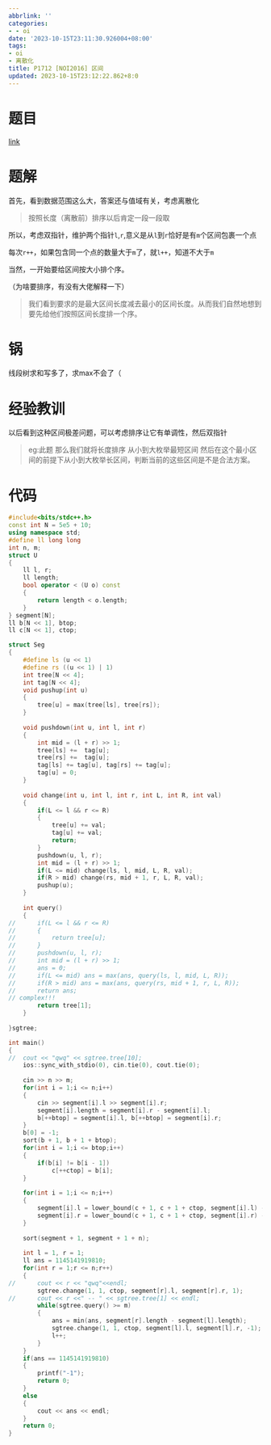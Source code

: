 ```yaml
---
abbrlink: ''
categories:
- - oi
date: '2023-10-15T23:11:30.926004+08:00'
tags:
- oi
- 离散化
title: P1712 [NOI2016] 区间
updated: 2023-10-15T23:12:22.862+8:0
---
```

# 题目

[link](https://www.luogu.com.cn/problem/P1712)

# 题解

首先，看到数据范围这么大，答案还与值域有关，考虑离散化

> 按照长度（离散前）排序以后肯定一段一段取

所以，考虑双指针，维护两个指针`l`,`r`,意义是从`l`到`r`恰好是有`m`个区间包裹一个点

每次`r++`，如果包含同一个点的数量大于`m`了，就`l++`，知道不大于`m`

当然，一开始要给区间按大小排个序。

（为啥要排序，有没有大佬解释一下）

> 我们看到要求的是最大区间长度减去最小的区间长度。从而我们自然地想到要先给他们按照区间长度排一个序。

# 锅

线段树求和写多了，求max不会了（

# 经验教训

以后看到这种区间极差问题，可以考虑排序让它有单调性，然后双指针

> eg:此题
> 那么我们就将长度排序 从小到大枚举最短区间 然后在这个最小区间的前提下从小到大枚举长区间，判断当前的这些区间是不是合法方案。

# 代码

```cpp
#include<bits/stdc++.h>
const int N = 5e5 + 10;
using namespace std;
#define ll long long
int n, m;
struct U
{
	ll l, r;
	ll length;
	bool operator < (U o) const
	{
		return length < o.length;
	}
} segment[N];
ll b[N << 1], btop;
ll c[N << 1], ctop; 

struct Seg
{
	#define ls (u << 1)
	#define rs ((u << 1) | 1)
	int tree[N << 4];
	int tag[N << 4];
	void pushup(int u)
	{
		tree[u] = max(tree[ls], tree[rs]);
	}
	
	void pushdown(int u, int l, int r)
	{
		int mid = (l + r) >> 1;
		tree[ls] +=  tag[u];
		tree[rs] +=  tag[u];
		tag[ls] += tag[u], tag[rs] += tag[u];
		tag[u] = 0;
	}
	
	void change(int u, int l, int r, int L, int R, int val)
	{
		if(L <= l && r <= R)
		{
			tree[u] += val;
			tag[u] += val;
			return;
		}
		pushdown(u, l, r);
		int mid = (l + r) >> 1;
		if(L <= mid) change(ls, l, mid, L, R, val);
		if(R > mid) change(rs, mid + 1, r, L, R, val);
		pushup(u);
	}
	
	int query()
	{
//		if(L <= l && r <= R)
//		{
//			return tree[u];
//		}
//		pushdown(u, l, r);
//		int mid = (l + r) >> 1;
//		ans = 0;
//		if(L <= mid) ans = max(ans, query(ls, l, mid, L, R));
//		if(R > mid) ans = max(ans, query(rs, mid + 1, r, L, R));
//		return ans;
// complex!!!
		return tree[1];
	}
	
}sgtree;

int main()
{
//	cout << "qwq" << sgtree.tree[10];
	ios::sync_with_stdio(0), cin.tie(0), cout.tie(0);
	
	cin >> n >> m;
	for(int i = 1;i <= n;i++)
	{
		cin >> segment[i].l >> segment[i].r;
		segment[i].length = segment[i].r - segment[i].l;
		b[++btop] = segment[i].l, b[++btop] = segment[i].r; 
	}
	b[0] = -1;
	sort(b + 1, b + 1 + btop);
	for(int i = 1;i <= btop;i++)
	{
		if(b[i] != b[i - 1])
			c[++ctop] = b[i];
	}
	
	for(int i = 1;i <= n;i++)
	{
		segment[i].l = lower_bound(c + 1, c + 1 + ctop, segment[i].l) - c;
		segment[i].r = lower_bound(c + 1, c + 1 + ctop, segment[i].r) - c;
	}
	
	sort(segment + 1, segment + 1 + n);
	
	int l = 1, r = 1;
	ll ans = 1145141919810;
	for(int r = 1;r <= n;r++)
	{
//		cout << r << "qwq"<<endl;
		sgtree.change(1, 1, ctop, segment[r].l, segment[r].r, 1);
//		cout << r <<" -- " << sgtree.tree[1] << endl;
		while(sgtree.query() >= m)
		{
			ans = min(ans, segment[r].length - segment[l].length);
			sgtree.change(1, 1, ctop, segment[l].l, segment[l].r, -1);
			l++;
		}
	}
	if(ans == 1145141919810)
	{
		printf("-1");
		return 0;
	}
	else
	{
		cout << ans << endl;
	}
	return 0;
}
```



